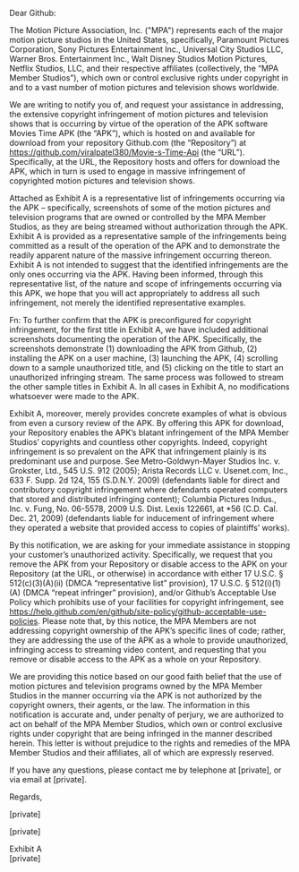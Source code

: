 Dear Github:

The Motion Picture Association, Inc. ("MPA") represents each of the major motion picture studios in the United States, specifically, Paramount Pictures Corporation, Sony Pictures Entertainment Inc., Universal City Studios LLC, Warner Bros. Entertainment Inc., Walt Disney Studios Motion Pictures, Netflix Studios, LLC, and their respective affiliates (collectively, the “MPA Member Studios”), which own or control exclusive rights under copyright in and to a vast number of motion pictures and television shows worldwide.

We are writing to notify you of, and request your assistance in addressing, the extensive copyright infringement of motion pictures and television shows that is occurring by virtue of the operation of the APK software Movies Time APK (the “APK”), which is hosted on and available for download from your repository Github.com (the “Repository”) at https://github.com/viralpatel380/Movie-s-Time-Api (the “URL”). Specifically, at the URL, the Repository hosts and offers for download the APK, which in turn is used to engage in massive infringement of copyrighted motion pictures and television shows.

Attached as Exhibit A is a representative list of infringements occurring via the APK – specifically, screenshots of some of the motion pictures and television programs that are owned or controlled by the MPA Member Studios, as they are being streamed without authorization through the APK. Exhibit A is provided as a representative sample of the infringements being committed as a result of the operation of the APK and to demonstrate the readily apparent nature of the massive infringement occurring thereon. Exhibit A is not intended to suggest that the identified infringements are the only ones occurring via the APK. Having been informed, through this representative list, of the nature and scope of infringements occurring via this APK, we hope that you will act appropriately to address all such infringement, not merely the identified representative examples.

Fn:  To further confirm that the APK is preconfigured for copyright infringement, for the first title in Exhibit A, we have included additional screenshots documenting the operation of the APK.  Specifically, the screenshots demonstrate (1) downloading the APK from Github, (2) installing the APK on a user machine, (3) launching the APK, (4) scrolling down to a sample unauthorized title, and (5) clicking on the title to start an unauthorized infringing stream.  The same process was followed to stream the other sample titles in Exhibit A.  In all cases in Exhibit A, no modifications whatsoever were made to the APK.  

Exhibit A, moreover, merely provides concrete examples of what is obvious from even a cursory review of the APK. By offering this APK for download, your Repository enables the APK’s blatant infringement of the MPA Member Studios’ copyrights and countless other copyrights. Indeed, copyright infringement is so prevalent on the APK that infringement plainly is its predominant use and purpose. See Metro-Goldwyn-Mayer Studios Inc. v. Grokster, Ltd., 545 U.S. 912 (2005); Arista Records LLC v. Usenet.com, Inc., 633 F. Supp. 2d 124, 155 (S.D.N.Y. 2009) (defendants liable for direct and contributory copyright infringement where defendants operated computers that stored and distributed infringing content); Columbia Pictures Indus., Inc. v. Fung, No. 06-5578, 2009 U.S. Dist. Lexis 122661, at *56 (C.D. Cal. Dec. 21, 2009) (defendants liable for inducement of infringement where they operated a website that provided access to copies of plaintiffs’ works).

By this notification, we are asking for your immediate assistance in stopping your customer’s unauthorized activity. Specifically, we request that you remove the APK from your Repository or disable access to the APK on your Repository (at the URL, or otherwise) in accordance with either 17 U.S.C. § 512(c)(3)(A)(ii) (DMCA “representative list” provision), 17 U.S.C. § 512(i)(1)(A) (DMCA “repeat infringer” provision), and/or Github’s Acceptable Use Policy which prohibits use of your facilities for copyright infringement, see https://help.github.com/en/github/site-policy/github-acceptable-use-policies. Please note that, by this notice, the MPA Members are not addressing copyright ownership of the APK’s specific lines of code; rather, they are addressing the use of the APK as a whole to provide unauthorized, infringing access to streaming video content, and requesting that you remove or disable access to the APK as a whole on your Repository.

We are providing this notice based on our good faith belief that the use of motion pictures and television programs owned by the MPA Member Studios in the manner occurring via the APK is not authorized by the copyright owners, their agents, or the law. The information in this notification is accurate and, under penalty of perjury, we are authorized to act on behalf of the MPA Member Studios, which own or control exclusive rights under copyright that are being infringed in the manner described herein. This letter is without prejudice to the rights and remedies of the MPA Member Studios and their affiliates, all of which are expressly reserved.

If you have any questions, please contact me by telephone at [private], or via email at [private].

Regards,



[private]

[private]

Exhibit A  
[private]
